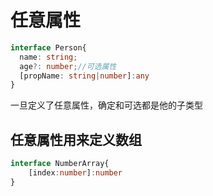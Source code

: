 # 任意属性

```typescript
interface Person{
  name: string;
  age?: number;//可选属性
  [propName: string|number]:any
}
```

一旦定义了任意属性，确定和可选都是他的子类型

## 任意属性用来定义数组

```typescript
interface NumberArray{
	[index:number]:number
}
```

## 